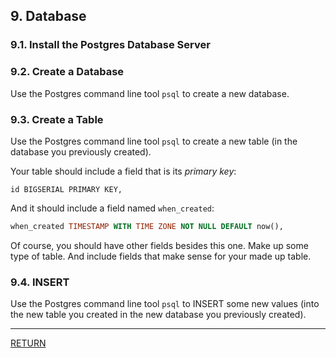 ## 9. Database

### 9.1. Install the Postgres Database Server

### 9.2. Create a Database

Use the Postgres command line tool `psql` to create a new database.

### 9.3. Create a Table

Use the Postgres command line tool `psql` to create a new table (in the database you previously created).

Your table should include a field that is its _primary key_:
```
id BIGSERIAL PRIMARY KEY,
```

And it should include a field named `when_created`:
```sql
when_created TIMESTAMP WITH TIME ZONE NOT NULL DEFAULT now(),
```

Of course, you should have other fields besides this one. Make up some type of table. And include fields that make sense for your made up table.

### 9.4. INSERT

Use the Postgres command line tool `psql` to INSERT some new values (into the new table you created in the new database you previously created).

-----

[RETURN](../../README.md)
